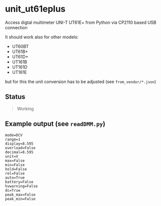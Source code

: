 # unit_ut61eplus
Access digtal multimeter UNI-T UT61E+ from Python via CP2110 based USB connection

It should work also for other models: 

* UT60BT
* UT61B+
* UT61D+
* UT161B
* UT161D
* UT161E

but for this the unit conversion has to be adjusted (see `from_vendor/*.json`)

## Status
> Working


## Example output (see `readDMM.py`)
```
mode=DCV
range=1
display=8.595
overload=False
decimal=8.595
unit=V
max=False
min=False
hold=False
rel=False
auto=True
battery=False
hvwarning=False
dc=True
peak_max=False
peak_min=False
```
